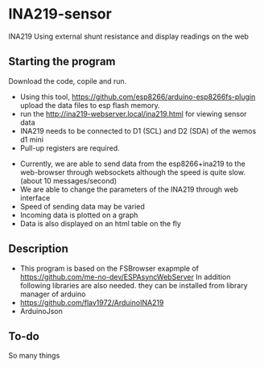 # INA219-sensor
INA219 Using external shunt resistance and display readings on the web

## Starting the program
Download the code, copile and run. 
- Using this tool, https://github.com/esp8266/arduino-esp8266fs-plugin upload the data files to esp flash memory.
- run the http://ina219-webserver.local/ina219.html for viewing sensor data
- INA219 needs to be connected to D1 (SCL) and D2 (SDA) of the wemos d1 mini
- Pull-up registers are required.

* Currently, we are able to send data from the esp8266+ina219 to the web-browser through websockets although the speed is quite slow. (about 10 messages/second)
* We are able to change the parameters of the INA219 through web interface
* Speed of sending data may be varied
* Incoming data is plotted on a graph
* Data is also displayed on an html table on the fly

## Description

* This program is based on the FSBrowser exapmple of https://github.com/me-no-dev/ESPAsyncWebServer
In addition following libraries are also needed. they can be installed from library manager of arduino
* https://github.com/flav1972/ArduinoINA219
* ArduinoJson


## To-do

So many things
